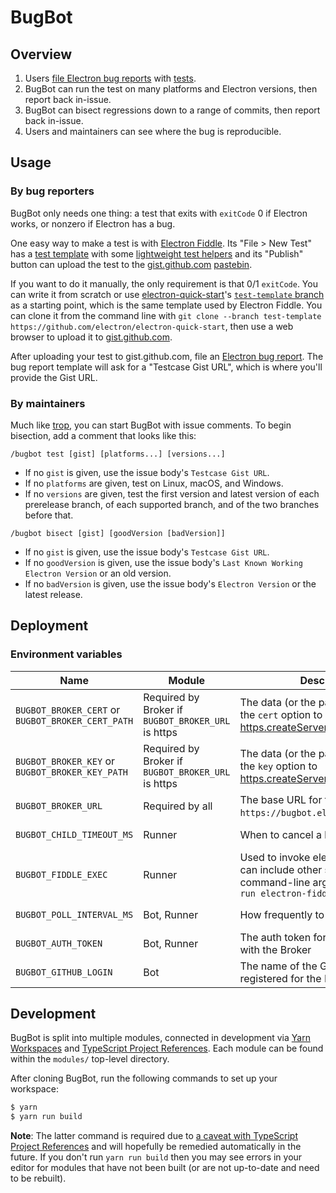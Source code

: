 # BugBot

## Overview

1. Users [file Electron bug reports](https://github.com/electron/electron/issues/new/choose) with [tests](#by-bug-reporters).
1. BugBot can run the test on many platforms and Electron versions, then report back in-issue.
1. BugBot can bisect regressions down to a range of commits, then report back in-issue.
1. Users and maintainers can see where the bug is reproducible.

## Usage

### By bug reporters

BugBot only needs one thing: a test that exits with `exitCode` 0 if Electron works, or nonzero if Electron has a bug.

One easy way to make a test is with [Electron Fiddle](https://github.com/electron/fiddle). Its "File > New Test" has a [test template](https://github.com/electron/electron-quick-start/tree/test-template) with some [lightweight test helpers](https://github.com/electron/electron-quick-start/blob/test-template/preload.js) and its "Publish" button can upload the test to the [gist.github.com](https://gist.github.com/) [pastebin](https://en.wikipedia.org/wiki/Pastebin).

If you want to do it manually, the only requirement is that 0/1 `exitCode`. You can write it from scratch or use [electron-quick-start](https://github.com/electron/electron-quick-start)'s [`test-template` branch](https://github.com/electron/electron-quick-start/tree/test-template) as a starting point, which is the same template used by Electron Fiddle. You can clone it from the command line with `git clone --branch test-template https://github.com/electron/electron-quick-start`, then use a web browser to upload it to [gist.github.com](https://gist.github.com/).

After uploading your test to gist.github.com, file an [Electron bug report](https://github.com/electron/electron/issues/new/choose). The bug report template will ask for a "Testcase Gist URL", which is where you'll provide the Gist URL.

### By maintainers

Much like [trop](https://github.com/electron/trop/blob/master/docs/usage.md#using-trop), you can start BugBot with issue comments. To begin bisection, add a comment that looks like this:

```
/bugbot test [gist] [platforms...] [versions...]
```

- If no `gist` is given, use the issue body's `Testcase Gist URL`.
- If no `platforms` are given, test on Linux, macOS, and Windows.
- If no `versions` are given, test the first version and latest version of each prerelease branch, of each supported branch, and of the two branches before that.


```
/bugbot bisect [gist] [goodVersion [badVersion]]
```

- If no `gist` is given, use the issue body's `Testcase Gist URL`.
- If no `goodVersion` is given, use the issue body's `Last Known Working Electron Version` or an old version.
- If no `badVersion` is given, use the issue body's `Electron Version` or the latest release.

## Deployment

### Environment variables

| Name | Module | Description | Default |
|---|---|---|---|
| `BUGBOT_BROKER_CERT` or `BUGBOT_BROKER_CERT_PATH` | Required by Broker if `BUGBOT_BROKER_URL` is https | The data (or the path to it) to use as the `cert` option to [https.createServer()](https://nodejs.org/api/https.html#https_https_createserver_options_requestlistener). | None |
| `BUGBOT_BROKER_KEY` or `BUGBOT_BROKER_KEY_PATH` | Required by Broker if `BUGBOT_BROKER_URL` is https | The data (or the path to it) to use as the `key` option to [https.createServer()](https://nodejs.org/api/https.html#https_https_createserver_options_requestlistener). | None |
| `BUGBOT_BROKER_URL` | Required by all | The base URL for the broker, e.g. `https://bugbot.electronjs.org:8443`. | None |
| `BUGBOT_CHILD_TIMEOUT_MS` | Runner | When to cancel a hung child | 5 minutes |
| `BUGBOT_FIDDLE_EXEC` | Runner | Used to invoke electron-fiddle. This can include other space-delimited command-line arguments, e.g. `xvfb-run electron-fiddle` | '[which](https://github.com/npm/node-which) electron-fiddle' |
| `BUGBOT_POLL_INTERVAL_MS` | Bot, Runner | How frequently to poll the Broker | 20 seconds |
| `BUGBOT_AUTH_TOKEN` | Bot, Runner | The auth token for communications with the Broker |
| `BUGBOT_GITHUB_LOGIN` | Bot | The name of the GitHub app registered for the Probot client |

## Development

BugBot is split into multiple modules, connected in development via [Yarn Workspaces](https://classic.yarnpkg.com/en/docs/workspaces/) and [TypeScript Project References](https://www.typescriptlang.org/docs/handbook/project-references.html). Each module can be found within the `modules/` top-level directory.

After cloning BugBot, run the following commands to set up your workspace:
```sh
$ yarn
$ yarn run build
```

**Note**: The latter command is required due to [a caveat with TypeScript Project References](https://www.typescriptlang.org/docs/handbook/project-references.html#caveats-for-project-references) and will hopefully be remedied automatically in the future. If you don't run `yarn run build` then you may see errors in your editor for modules that have not been built (or are not up-to-date and need to be rebuilt).

